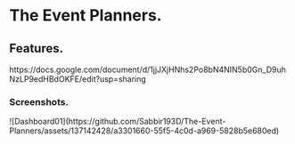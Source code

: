 # The Event Planners. 
<h2>Features.</h2>
https://docs.google.com/document/d/1jjJXjHNhs2Po8bN4NIN5b0Gn_D9uhNzLP9edHBdOKFE/edit?usp=sharing

<h3>Screenshots.</h3>
![Dashboard01](https://github.com/Sabbir193D/The-Event-Planners/assets/137142428/a3301660-55f5-4c0d-a969-5828b5e680ed)
